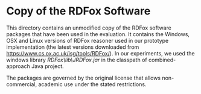 Copy of the RDFox Software
==========================

This directory contains an unmodified copy of the RDFox software packages that have been used in the evaluation.
It contains the Windows, OSX and Linux versions of RDFox reasoner used in our prototype implementation (the latest versions downloaded from https://www.cs.ox.ac.uk/isg/tools/RDFox/). 
In our experiments, we used the windows library *RDFox\lib\JRDFox.jar* in the classpath of combined-approach Java project. 


The packages are governed by the original license that allows non-commercial, academic use under the stated restrictions.

